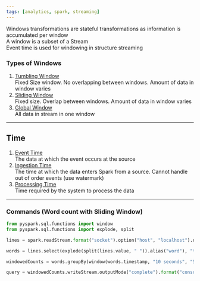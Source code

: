 ```yaml
---
tags: [analytics, spark, streaming]
---
```


Windows transformations are stateful transformations as information is accumulated per window  
A window is a subset of a Stream  
Event time is used for windowing in structure streaming

### Types of Windows

1. [Tumbling Window](../../../Cloud%20Service%20Providers/Azure/Azure%20Messaging%20Services/Streaming%20Window%20Functions.md#tumbling-window)  
   Fixed Size window. No overlapping between windows. Amount of data in window varies
2. [Sliding Window](../../../Cloud%20Service%20Providers/Azure/Azure%20Messaging%20Services/Streaming%20Window%20Functions.md#sliding-window)  
   Fixed size. Overlap between windows. Amount of data in window varies
3. <u>Global Window</u>  
   All data in stream in one window

---

## Time

1. <u>Event Time</u>  
   The data at which the event occurs at the source
1. <u>Ingestion Time</u>  
   The time at which the data enters Spark from a source. Cannot handle out of order events (use watermark)
1. <u>Processing Time</u>  
   Time required by the system to process the data

---

### Commands (Word count with Sliding Window)

````python
from pyspark.sql.functions import window
from pyspark.sql.functions import explode, split

lines = spark.readStream.format("socket").option("host", "localhost").option("port", 9999).option("includeTimestamp", True).load()

words = lines.select(explode(split(lines.value, " ")).alias("word"), "timestamp")

windowedCounts = words.groupBy(window(words.timestamp, "10 seconds", "5 seconds"), words.word).count()

query = windowedCounts.writeStream.outputMode("complete").format("console").option("numRows", 40).option("truncate", "false").start()
````
